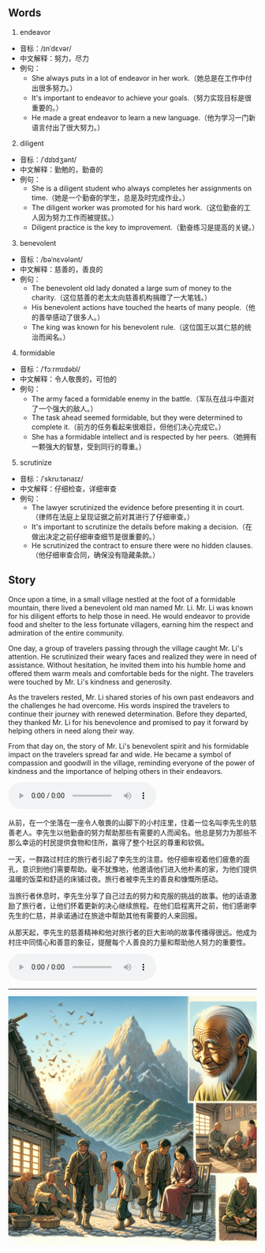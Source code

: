 ## Words


1. endeavor
<span style="cursor: pointer;" onclick="document.getElementById('audio-player-1').play()"><i class="fas fa-volume-up"></i></span>
<audio id="audio-player-1" src="audios/words/endeavor.mp3" style="display:none;"></audio>

- 音标：/ɪnˈdɛvər/
- 中文解释：努力，尽力
- 例句：
   - She always puts in a lot of endeavor in her work.（她总是在工作中付出很多努力。）
   - It's important to endeavor to achieve your goals.（努力实现目标是很重要的。）
   - He made a great endeavor to learn a new language.（他为学习一门新语言付出了很大努力。）

2. diligent
<span style="cursor: pointer;" onclick="document.getElementById('audio-player-2').play()"><i class="fas fa-volume-up"></i></span>
<audio id="audio-player-2" src="audios/words/diligent.mp3" style="display:none;"></audio>
- 音标：/ˈdɪlɪdʒənt/
- 中文解释：勤勉的，勤奋的
- 例句：
   - She is a diligent student who always completes her assignments on time.（她是一个勤奋的学生，总是及时完成作业。）
   - The diligent worker was promoted for his hard work.（这位勤奋的工人因为努力工作而被提拔。）
   - Diligent practice is the key to improvement.（勤奋练习是提高的关键。）

3. benevolent
<span style="cursor: pointer;" onclick="document.getElementById('audio-player-3').play()"><i class="fas fa-volume-up"></i></span>
<audio id="audio-player-3" src="audios/words/benevolent.mp3" style="display:none;"></audio>
- 音标：/bəˈnɛvələnt/
- 中文解释：慈善的，善良的
- 例句：
   - The benevolent old lady donated a large sum of money to the charity.（这位慈善的老太太向慈善机构捐赠了一大笔钱。）
   - His benevolent actions have touched the hearts of many people.（他的善举感动了很多人。）
   - The king was known for his benevolent rule.（这位国王以其仁慈的统治而闻名。）

4. formidable
<span style="cursor: pointer;" onclick="document.getElementById('audio-player-4').play()"><i class="fas fa-volume-up"></i></span>
<audio id="audio-player-4" src="audios/words/formidable.mp3" style="display:none;"></audio>
- 音标：/ˈfɔːrmɪdəbl/
- 中文解释：令人敬畏的，可怕的
- 例句：
   - The army faced a formidable enemy in the battle.（军队在战斗中面对了一个强大的敌人。）
   - The task ahead seemed formidable, but they were determined to complete it.（前方的任务看起来很艰巨，但他们决心完成它。）
   - She has a formidable intellect and is respected by her peers.（她拥有一颗强大的智慧，受到同行的尊重。）

5. scrutinize
<span style="cursor: pointer;" onclick="document.getElementById('audio-player-5').play()"><i class="fas fa-volume-up"></i></span>
<audio id="audio-player-5" src="audios/words/scrutinize.mp3" style="display:none;"></audio>
- 音标：/ˈskruːtənaɪz/
- 中文解释：仔细检查，详细审查
- 例句：
   - The lawyer scrutinized the evidence before presenting it in court.（律师在法庭上呈现证据之前对其进行了仔细审查。）
   - It's important to scrutinize the details before making a decision.（在做出决定之前仔细审查细节是很重要的。）
   - He scrutinized the contract to ensure there were no hidden clauses.（他仔细审查合同，确保没有隐藏条款。）

## Story
Once upon a time, in a small village nestled at the foot of a formidable mountain, there lived a benevolent old man named Mr. Li. Mr. Li was known for his diligent efforts to help those in need. He would endeavor to provide food and shelter to the less fortunate villagers, earning him the respect and admiration of the entire community.

One day, a group of travelers passing through the village caught Mr. Li's attention. He scrutinized their weary faces and realized they were in need of assistance. Without hesitation, he invited them into his humble home and offered them warm meals and comfortable beds for the night. The travelers were touched by Mr. Li's kindness and generosity.

As the travelers rested, Mr. Li shared stories of his own past endeavors and the challenges he had overcome. His words inspired the travelers to continue their journey with renewed determination. Before they departed, they thanked Mr. Li for his benevolence and promised to pay it forward by helping others in need along their way.

From that day on, the story of Mr. Li's benevolent spirit and his formidable impact on the travelers spread far and wide. He became a symbol of compassion and goodwill in the village, reminding everyone of the power of kindness and the importance of helping others in their endeavors.

<audio controls>
  <source src="https://files.dwong.top/2024-07-25-01.mp3" type="audio/mpeg">
  你的浏览器不支持音频元素。
</audio>


从前，在一个坐落在一座令人敬畏的山脚下的小村庄里，住着一位名叫李先生的慈善老人。李先生以他勤奋的努力帮助那些有需要的人而闻名。他总是努力为那些不那么幸运的村民提供食物和住所，赢得了整个社区的尊重和钦佩。

一天，一群路过村庄的旅行者引起了李先生的注意。他仔细审视着他们疲惫的面孔，意识到他们需要帮助。毫不犹豫地，他邀请他们进入他朴素的家，为他们提供温暖的饭菜和舒适的床铺过夜。旅行者被李先生的善良和慷慨所感动。

当旅行者休息时，李先生分享了自己过去的努力和克服的挑战的故事。他的话语激励了旅行者，让他们怀着更新的决心继续旅程。在他们启程离开之前，他们感谢李先生的仁慈，并承诺通过在旅途中帮助其他有需要的人来回报。

从那天起，李先生的慈善精神和他对旅行者的巨大影响的故事传播得很远。他成为村庄中同情心和善意的象征，提醒每个人善良的力量和帮助他人努力的重要性。

<audio controls>
  <source src="https://files.dwong.top/2024-07-25-02.mp3" type="audio/mpeg">
  你的浏览器不支持音频元素。
</audio>

---
![story](./images/2024-07-25.png)